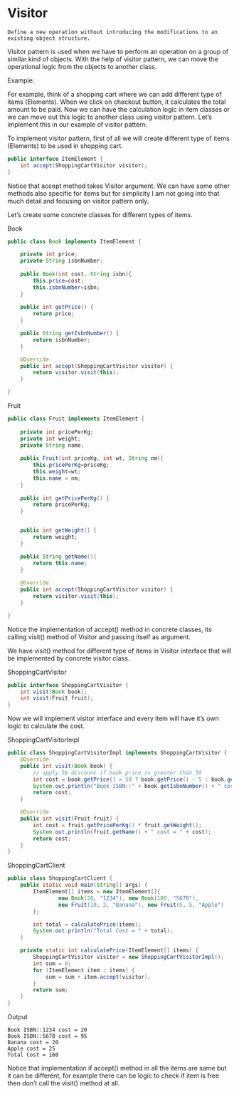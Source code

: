 # Visitor
`Define a new operation without introducing the modifications to an existing object structure.`

Visitor pattern is used when we have to perform an operation on a group of 
similar kind of objects. With the help of visitor pattern, we can move the operational logic 
from the objects to another class.

Example:   

For example, think of a shopping cart where we can add different type of items (Elements). 
When we click on checkout button, it calculates the total amount to be paid. 
Now we can have the calculation logic in item classes or 
we can move out this logic to another class using visitor pattern. 
Let’s implement this in our example of visitor pattern.

To implement visitor pattern, first of all we will create 
different type of items (Elements) to be used in shopping cart.

```java
public interface ItemElement {
    int accept(ShoppingCartVisitor visitor);
}
```
Notice that accept method takes Visitor argument. 
We can have some other methods also specific for items but for simplicity 
I am not going into that much detail and focusing on visitor pattern only.

Let’s create some concrete classes for different types of items.  

Book
```java
public class Book implements ItemElement {

	private int price;
	private String isbnNumber;
	
	public Book(int cost, String isbn){
		this.price=cost;
		this.isbnNumber=isbn;
	}
	
	public int getPrice() {
		return price;
	}

	public String getIsbnNumber() {
		return isbnNumber;
	}

	@Override
	public int accept(ShoppingCartVisitor visitor) {
		return visitor.visit(this);
	}

}
```

Fruit
```java
public class Fruit implements ItemElement {
	
	private int pricePerKg;
	private int weight;
	private String name;
	
	public Fruit(int priceKg, int wt, String nm){
		this.pricePerKg=priceKg;
		this.weight=wt;
		this.name = nm;
	}
	
	public int getPricePerKg() {
		return pricePerKg;
	}


	public int getWeight() {
		return weight;
	}

	public String getName(){
		return this.name;
	}
	
	@Override
	public int accept(ShoppingCartVisitor visitor) {
		return visitor.visit(this);
	}

}
```


Notice the implementation of accept() method in concrete classes, 
its calling visit() method of Visitor and passing itself as argument.

We have visit() method for different type of items in Visitor interface 
that will be implemented by concrete visitor class.

ShoppingCartVisitor
```java
public interface ShoppingCartVisitor {
    int visit(Book book);
    int visit(Fruit fruit);
}
```

Now we will implement visitor interface
 and every item will have it’s own logic to calculate the cost.

ShoppingCartVisitorImpl
```java
public class ShoppingCartVisitorImpl implements ShoppingCartVisitor {
    @Override
    public int visit(Book book) {
        // apply 5$ discount if book price is greater than 50
        int cost = book.getPrice() > 50 ? book.getPrice() - 5 : book.getPrice();
        System.out.println("Book ISBN::" + book.getIsbnNumber() + " cost =" + cost);
        return cost;
    }

    @Override
    public int visit(Fruit fruit) {
        int cost = fruit.getPricePerKg() * fruit.getWeight();
        System.out.println(fruit.getName() + " cost = " + cost);
        return cost;
    }
}
```

ShoppingCartClient
```java
public class ShoppingCartClient {
    public static void main(String[] args) {
        ItemElement[] items = new ItemElement[]{
                new Book(20, "1234"), new Book(100, "5678"),
                new Fruit(10, 2, "Banana"), new Fruit(5, 5, "Apple")
        };

        int total = calculatePrice(items);
        System.out.println("Total Cost = " + total);
    }

    private static int calculatePrice(ItemElement[] items) {
        ShoppingCartVisitor visitor = new ShoppingCartVisitorImpl();
        int sum = 0;
        for (ItemElement item : items) {
            sum = sum + item.accept(visitor);
        }
        return sum;
    }
}
```

Output
```
Book ISBN::1234 cost = 20
Book ISBN::5678 cost = 95
Banana cost = 20
Apple cost = 25
Total Cost = 160
```

Notice that implementation if accept() method in all the items are same 
but it can be different, for example there can be logic to check 
if item is free then don’t call the visit() method at all.